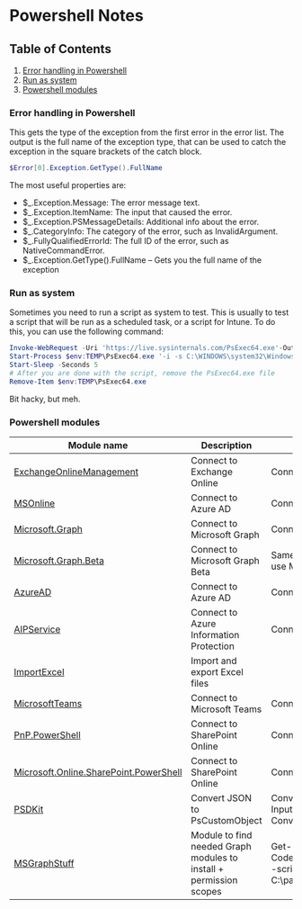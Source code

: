 # Powershell Notes

## Table of Contents <!-- omit in toc -->

1. [Error handling in Powershell](#error-handling-in-powershell)
2. [Run as system](#run-as-system)
3. [Powershell modules](#powershell-modules)

### Error handling in Powershell

This gets the type of the exception from the first error in the error list. The output is the full name of the exception type, that can be used to catch the exception in the square brackets of the catch block.

```powershell
$Error[0].Exception.GetType().FullName
```

The most useful properties are:

- $\_.Exception.Message: The error message text.
- $\_.Exception.ItemName: The input that caused the error.
- $\_.Exception.PSMessageDetails: Additional info about the error.
- $\_.CategoryInfo: The category of the error, such as InvalidArgument.
- $\_.FullyQualifiedErrorId: The full ID of the error, such as NativeCommandError.
- $\_.Exception.GetType().FullName – Gets you the full name of the exception

### Run as system

Sometimes you need to run a script as system to test. This is usually to test a script that will be run as a scheduled task, or a script for Intune. To do this, you can use the following command:

```powershell
Invoke-WebRequest -Uri 'https://live.sysinternals.com/PsExec64.exe'-OutFile $env:TEMP\PsExec64.exe
Start-Process $env:TEMP\PsExec64.exe '-i -s C:\WINDOWS\system32\WindowsPowerShell\v1.0\powershell.exe'
Start-Sleep -Seconds 5
# After you are done with the script, remove the PsExec64.exe file
Remove-Item $env:TEMP\PsExec64.exe
```

Bit hacky, but meh.

### Powershell modules

| Module name                                                                                                                 | Description                                                        | Commands                                                        |
| --------------------------------------------------------------------------------------------------------------------------- | ------------------------------------------------------------------ | --------------------------------------------------------------- |
| [ExchangeOnlineManagement](https://www.powershellgallery.com/packages/ExchangeOnlineManagement)                             | Connect to Exchange Online                                         | Connect-ExchangeOnline                                          |
| [MSOnline](https://www.powershellgallery.com/packages/MSOnline)                                                             | Connect to Azure AD                                                | Connect-MsolService                                             |
| [Microsoft.Graph](https://www.powershellgallery.com/packages/Microsoft.Graph)                                               | Connect to Microsoft Graph                                         | Connect-MgGraph -Scopes                                         |
| [Microsoft.Graph.Beta](https://www.powershellgallery.com/packages/Microsoft.Graph.Beta)                                     | Connect to Microsoft Graph Beta                                    | Same as above, but commands use MgGraphBeta                     |
| [AzureAD](https://www.powershellgallery.com/packages/AzureAD)                                                               | Connect to Azure AD                                                | Connect-AzureAD                                                 |
| [AIPService](https://www.powershellgallery.com/packages/AIPService)                                                         | Connect to Azure Information Protection                            | Connect-AipService                                              |
| [ImportExcel](https://www.powershellgallery.com/packages/ImportExcel)                                                       | Import and export Excel files                                      |                                                                 |
| [MicrosoftTeams](https://www.powershellgallery.com/packages/MicrosoftTeams)                                                 | Connect to Microsoft Teams                                         | Connect-MicrosoftTeams                                          |
| [PnP.PowerShell](https://www.powershellgallery.com/packages/PnP.PowerShell)                                                 | Connect to SharePoint Online                                       | Connect-PnPOnline                                               |
| [Microsoft.Online.SharePoint.PowerShell](https://www.powershellgallery.com/packages/Microsoft.Online.SharePoint.PowerShell) | Connect to SharePoint Online                                       | Connect-SPOService                                              |
| [PSDKit](https://www.powershellgallery.com/packages/PSDKit)                                                                 | Convert JSON to PsCustomObject                                     | ConvertFrom-Json -InputObject $JSONInputString \| ConvertTo-Psd |
| [MSGraphStuff](https://www.powershellgallery.com/packages/MSGraphStuff/1.0.9)                                               | Module to find needed Graph modules to install + permission scopes | Get-CodeGraphModuleDependency -scriptPath C:\path\to\script.ps1 |
